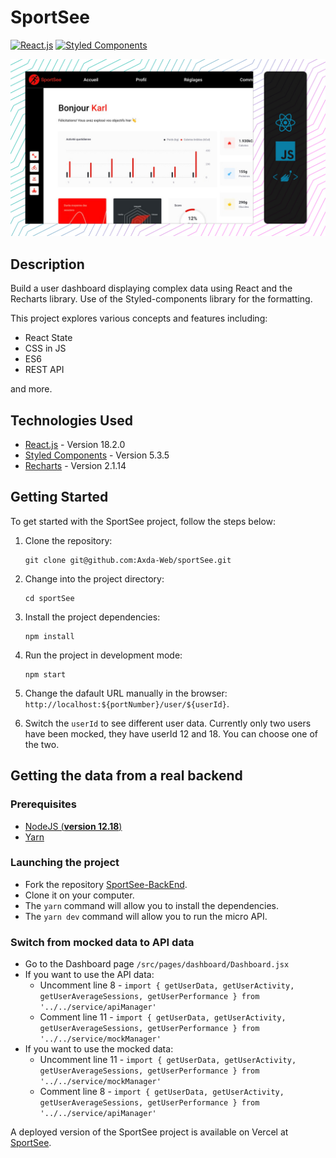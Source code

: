 # SportSee

[![React.js](https://img.shields.io/badge/React.js-18.2.0-61DAFB?logo=react&logoColor=white&style=flat-square)](https://reactjs.org/)
[![Styled Components](https://img.shields.io/badge/Styled_Components-5.3.5-%23DB7093?logo=styled-components&logoColor=white&style=flat-square)](https://styled-components.com/)

![screenshot](/screenshot.jpg)

## Description

Build a user dashboard displaying complex data using React and the Recharts library. Use of the Styled-components library for the formatting.

This project explores various concepts and features including:

- React State
- CSS in JS
- ES6
- REST API

and more.

## Technologies Used

- [React.js](https://reactjs.org/) - Version 18.2.0
- [Styled Components](https://styled-components.com/) - Version 5.3.5
- [Recharts](https://recharts.org/) - Version 2.1.14

## Getting Started

To get started with the SportSee project, follow the steps below:

1. Clone the repository:

   ```shell
   git clone git@github.com:Axda-Web/sportSee.git
   ```

2. Change into the project directory:

   ```shell
   cd sportSee
   ```

3. Install the project dependencies:

   ```shell
   npm install
   ```

4. Run the project in development mode:

   ```shell
   npm start
   ```

5. Change the dafault URL manually in the browser: `http://localhost:${portNumber}/user/${userId}`.

6. Switch the `userId` to see different user data. Currently only two users have been mocked, they have userId 12 and 18. You can choose one of the two.

## Getting the data from a real backend

### Prerequisites

- [NodeJS (**version 12.18**)](https://nodejs.org/en/)
- [Yarn](https://yarnpkg.com/)

### Launching the project

- Fork the repository [SportSee-BackEnd](https://sport-see-five.vercel.app/user/12).
- Clone it on your computer.
- The `yarn` command will allow you to install the dependencies.
- The `yarn dev` command will allow you to run the micro API.

### Switch from mocked data to API data

- Go to the Dashboard page `/src/pages/dashboard/Dashboard.jsx`
- If you want to use the API data:
  - Uncomment line 8 - `import { getUserData, getUserActivity, getUserAverageSessions, getUserPerformance } from '../../service/apiManager'`
  - Comment line 11 - `import { getUserData, getUserActivity, getUserAverageSessions, getUserPerformance } from '../../service/mockManager'`
- If you want to use the mocked data:
  - Uncomment line 11 - `import { getUserData, getUserActivity, getUserAverageSessions, getUserPerformance } from '../../service/mockManager'`
  - Comment line 8 - `import { getUserData, getUserActivity, getUserAverageSessions, getUserPerformance } from '../../service/apiManager'`

A deployed version of the SportSee project is available on Vercel at [SportSee](https://daily-quotes-beryl.vercel.app/).
